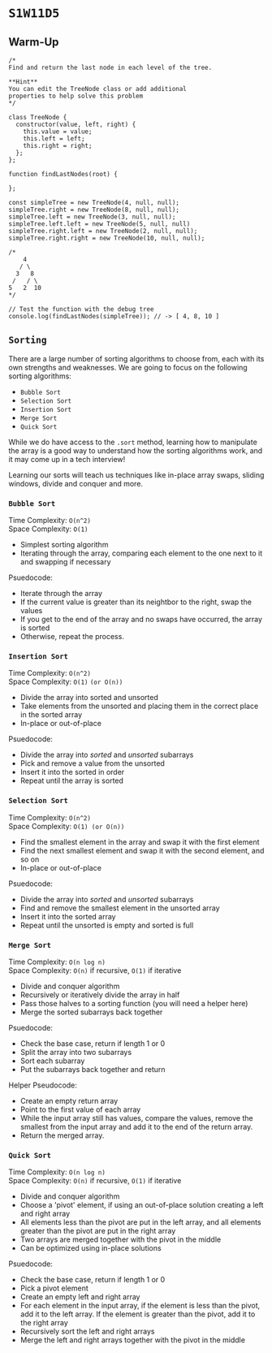 # `S1W11D5`

## Warm-Up

```
/*
Find and return the last node in each level of the tree.

**Hint** 
You can edit the TreeNode class or add additional
properties to help solve this problem
*/ 

class TreeNode {
  constructor(value, left, right) {
    this.value = value;
    this.left = left;
    this.right = right;
  };
};

function findLastNodes(root) {

};

const simpleTree = new TreeNode(4, null, null);
simpleTree.right = new TreeNode(8, null, null);
simpleTree.left = new TreeNode(3, null, null);
simpleTree.left.left = new TreeNode(5, null, null)
simpleTree.right.left = new TreeNode(2, null, null);
simpleTree.right.right = new TreeNode(10, null, null);

/*
    4
   / \
  3   8
 /   / \
5   2  10
*/

// Test the function with the debug tree
console.log(findLastNodes(simpleTree)); // -> [ 4, 8, 10 ]
```

## `Sorting`

There are a large number of sorting algorithms to choose from, each with its own strengths and weaknesses. We are going to focus on the following sorting algorithms:

- `Bubble Sort`
- `Selection Sort`
- `Insertion Sort`
- `Merge Sort`
- `Quick Sort`

While we do have access to the `.sort` method, learning how to manipulate the array is a good way to understand how the sorting algorithms work, and it may come up in a tech interview!

Learning our sorts will teach us techniques like in-place array swaps, sliding windows, divide and conquer and more.

### `Bubble Sort`

Time Complexity: `O(n^2)` \
Space Complexity: `O(1)`

- Simplest sorting algorithm
- Iterating through the array, comparing each element to the one next to it and swapping if necessary

Psuedocode:

- Iterate through the array
- If the current value is greater than its neightbor to the right, swap the values
- If you get to the end of the array and no swaps have occurred, the array is sorted
- Otherwise, repeat the process.

### `Insertion Sort`

Time Complexity: `O(n^2)` \
Space Complexity: `O(1)` `(or O(n))`

- Divide the array into sorted and unsorted
- Take elements from the unsorted and placing them in the correct place in the sorted array 
- In-place or out-of-place

Psuedocode:

- Divide the array into *sorted* and *unsorted* subarrays
- Pick and remove a value from the unsorted
- Insert it into the sorted in order
- Repeat until the array is sorted

### `Selection Sort`

Time Complexity: `O(n^2)` \
Space Complexity: `O(1) (or O(n))`

- Find the smallest element in the array and swap it with the first element 
- Find the next smallest element and swap it with the second element, and so on
- In-place or out-of-place

Psuedocode:

- Divide the array into *sorted* and *unsorted* subarrays
- Find and remove the smallest element in the unsorted array
- Insert it into the sorted array
- Repeat until the unsorted is empty and sorted is full

### `Merge Sort`

Time Complexity: `O(n log n)` \
Space Complexity: `O(n)` if recursive, `O(1)` if iterative

- Divide and conquer algorithm
- Recursively or iteratively divide the array in half
- Pass those halves to a sorting function (you will need a helper here)
- Merge the sorted subarrays back together

Psuedocode:

- Check the base case, return if length 1 or 0
- Split the array into two subarrays
- Sort each subarray
- Put the subarrays back together and return

Helper Pseudocode:

- Create an empty return array
- Point to the first value of each array
- While the input array still has values, compare the values, remove the smallest from the input array and add it to the end of the return array.
- Return the merged array.

### `Quick Sort`

Time Complexity: `O(n log n)` \
Space Complexity: `O(n)` if recursive, `O(1)` if iterative

- Divide and conquer algorithm
- Choose a 'pivot' element, if using an out-of-place solution creating a left and right array
- All elements less than the pivot are put in the left array, and all elements greater than the pivot are put in the right array
- Two arrays are merged together with the pivot in the middle
- Can be optimized using in-place solutions

Psuedocode:

- Check the base case, return if length 1 or 0
- Pick a pivot element
- Create an empty left and right array
- For each element in the input array, if the element is less than the pivot, add it to the left array. If the element is greater than the pivot, add it to the right array
- Recursively sort the left and right arrays
- Merge the left and right arrays together with the pivot in the middle